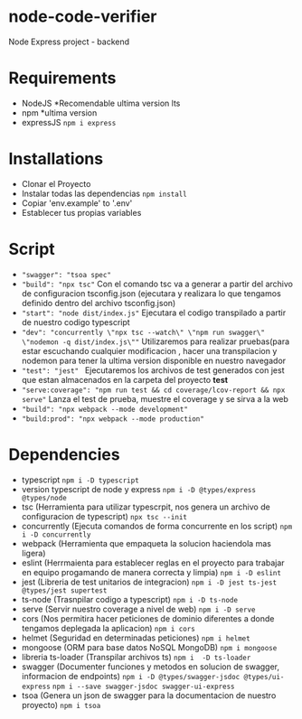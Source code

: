 # node-code-verifier
Node Express project - backend

# Requirements

- NodeJS *Recomendable ultima version lts
- npm *ultima version
- expressJS ```npm i express```

# Installations

- Clonar el Proyecto
- Instalar todas las dependencias ```npm install```
- Copiar 'env.example' to '.env' 
- Establecer tus propias variables

# Script
- ```"swagger": "tsoa spec"```
- ```"build": "npx tsc"``` Con el comando tsc va a generar a partir del archivo de configuracion tsconfig.json (ejecutara y realizara lo que tengamos definido dentro del archivo tsconfig.json)
- ```"start": "node dist/index.js"``` Ejecutara el codigo transpilado a partir de nuestro codigo typescript
- ```"dev": "concurrently \"npx tsc --watch\" \"npm run swagger\" \"nodemon -q dist/index.js\""``` Utilizaremos para realizar pruebas(para estar escuchando cualquier modificacion , hacer una transpilacion y nodemon para tener la ultima version disponible en nuestro navegador
- ```"test": "jest" ``` Ejecutaremos los archivos de test generados con jest que estan almacenados en la carpeta del proyecto __test__
- ```"serve:coverage": "npm run test && cd coverage/lcov-report && npx serve"``` Lanza el test de prueba, muestre el coverage y se sirva a la web
- ```"build": "npx webpack --mode development"```
- ```"build:prod": "npx webpack --mode production"```

# Dependencies

- typescript ```npm i -D typescript```
- version typescript de node y express ```npm i -D @types/express @types/node```
- tsc (Herramienta para utilizar typescrpit, nos genera un archivo de configuracion de typescript) ```npx tsc --init```
- concurrently (Ejecuta comandos de forma concurrente en los script) ```npm i -D concurrently```
- webpack (Herramienta que empaqueta la solucion haciendola mas ligera)
- eslint (Herrmaienta para establecer reglas en el proyecto para trabajar en equipo progamando de manera correcta y limpia)      ```npm i -D eslint```
- jest (Libreria de test unitarios de integracion) ```npm i -D jest ts-jest @types/jest supertest```
- ts-node (Trasnpilar codigo a typescript) ```npm i -D ts-node```
- serve (Servir nuestro coverage a nivel de web) ```npm i -D serve```
- cors (Nos permitira hacer peticiones de dominio diferentes a donde tengamos deplegada la aplicacion)  ```npm i cors```
- helmet (Seguridad en determinadas peticiones)  ```npm i helmet```
- mongoose (ORM para base datos NoSQL MongoDB) ```npm i mongoose```
- libreria ts-loader (Transpilar archivos ts) ```npm i  -D ts-loader```
- swagger (Documenter funciones y metodos en solucion de swagger, informacion de endpoints) ```npm i -D @types/swagger-jsdoc @types/ui-express``` ```npm i --save swagger-jsdoc swagger-ui-express```
- tsoa (Genera un json de swagger para la documentacion de nuestro proyecto) ```npm i tsoa```

